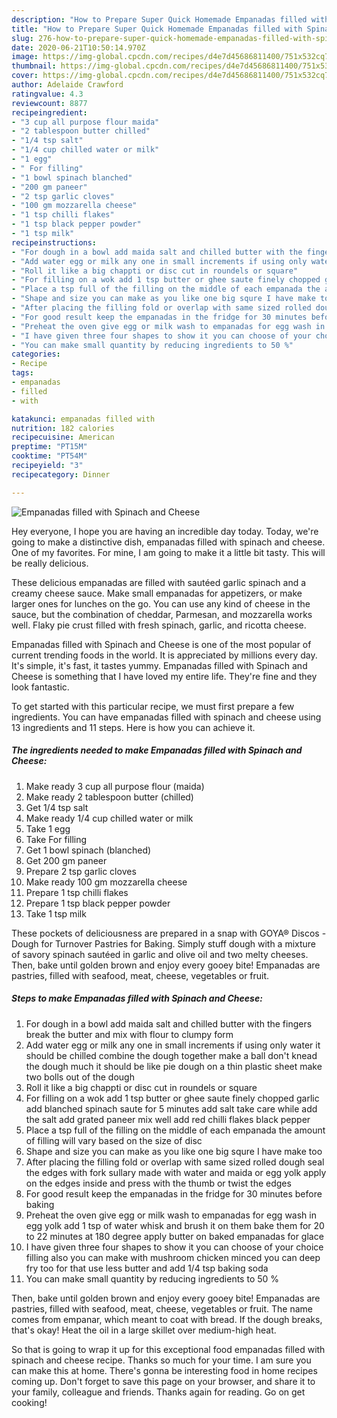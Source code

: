 ```yaml
---
description: "How to Prepare Super Quick Homemade Empanadas filled with Spinach and Cheese"
title: "How to Prepare Super Quick Homemade Empanadas filled with Spinach and Cheese"
slug: 276-how-to-prepare-super-quick-homemade-empanadas-filled-with-spinach-and-cheese
date: 2020-06-21T10:50:14.970Z
image: https://img-global.cpcdn.com/recipes/d4e7d45686811400/751x532cq70/empanadas-filled-with-spinach-and-cheese-recipe-main-photo.jpg
thumbnail: https://img-global.cpcdn.com/recipes/d4e7d45686811400/751x532cq70/empanadas-filled-with-spinach-and-cheese-recipe-main-photo.jpg
cover: https://img-global.cpcdn.com/recipes/d4e7d45686811400/751x532cq70/empanadas-filled-with-spinach-and-cheese-recipe-main-photo.jpg
author: Adelaide Crawford
ratingvalue: 4.3
reviewcount: 8877
recipeingredient:
- "3 cup all purpose flour maida"
- "2 tablespoon butter chilled"
- "1/4 tsp salt"
- "1/4 cup chilled water or milk"
- "1 egg"
- " For filling"
- "1 bowl spinach blanched"
- "200 gm paneer"
- "2 tsp garlic cloves"
- "100 gm mozzarella cheese"
- "1 tsp chilli flakes"
- "1 tsp black pepper powder"
- "1 tsp milk"
recipeinstructions:
- "For dough in a bowl add maida salt and chilled butter with the fingers break the butter and mix with flour to clumpy form"
- "Add water egg or milk any one in small increments if using only water it should be chilled combine the dough together make a ball don&#39;t knead the dough much it should be like pie dough on a thin plastic sheet make two bolls out of the dough"
- "Roll it like a big chappti or disc cut in roundels or square"
- "For filling on a wok add 1 tsp butter or ghee saute finely chopped garlic add blanched spinach saute for 5 minutes add salt take care while add the salt add grated paneer mix well add red chilli flakes black pepper"
- "Place a tsp full of the filling on the middle of each empanada the amount of filling will vary based on the size of disc"
- "Shape and size you can make as you like one big squre I have make too"
- "After placing the filling fold or overlap with same sized rolled dough seal the edges with fork sullary made with water and maida or egg yolk apply on the edges inside and press with the thumb or twist the edges"
- "For good result keep the empanadas in the fridge for 30 minutes before baking"
- "Preheat the oven give egg or milk wash to empanadas for egg wash in egg yolk add 1 tsp of water whisk and brush it on them bake them for 20 to 22 minutes at 180 degree apply butter on baked empanadas for glace"
- "I have given three four shapes to show it you can choose of your choice filling also you can make with mushroom chicken minced you can deep fry too for that use less butter and add 1/4 tsp baking soda"
- "You can make small quantity by reducing ingredients to 50 %"
categories:
- Recipe
tags:
- empanadas
- filled
- with

katakunci: empanadas filled with 
nutrition: 182 calories
recipecuisine: American
preptime: "PT15M"
cooktime: "PT54M"
recipeyield: "3"
recipecategory: Dinner

---
```



![Empanadas filled with Spinach and Cheese](https://img-global.cpcdn.com/recipes/d4e7d45686811400/751x532cq70/empanadas-filled-with-spinach-and-cheese-recipe-main-photo.jpg)

Hey everyone, I hope you are having an incredible day today. Today, we're going to make a distinctive dish, empanadas filled with spinach and cheese. One of my favorites. For mine, I am going to make it a little bit tasty. This will be really delicious.

These delicious empanadas are filled with sautéed garlic spinach and a creamy cheese sauce. Make small empanadas for appetizers, or make larger ones for lunches on the go. You can use any kind of cheese in the sauce, but the combination of cheddar, Parmesan, and mozzarella works well. Flaky pie crust filled with fresh spinach, garlic, and ricotta cheese.

Empanadas filled with Spinach and Cheese is one of the most popular of current trending foods in the world. It is appreciated by millions every day. It's simple, it's fast, it tastes yummy. Empanadas filled with Spinach and Cheese is something that I have loved my entire life. They're fine and they look fantastic.


To get started with this particular recipe, we must first prepare a few ingredients. You can have empanadas filled with spinach and cheese using 13 ingredients and 11 steps. Here is how you can achieve it.

<!--inarticleads1-->

##### The ingredients needed to make Empanadas filled with Spinach and Cheese:

1. Make ready 3 cup all purpose flour (maida)
1. Make ready 2 tablespoon butter (chilled)
1. Get 1/4 tsp salt
1. Make ready 1/4 cup chilled water or milk
1. Take 1 egg
1. Take  For filling
1. Get 1 bowl spinach (blanched)
1. Get 200 gm paneer
1. Prepare 2 tsp garlic cloves
1. Make ready 100 gm mozzarella cheese
1. Prepare 1 tsp chilli flakes
1. Prepare 1 tsp black pepper powder
1. Take 1 tsp milk


These pockets of deliciousness are prepared in a snap with GOYA® Discos - Dough for Turnover Pastries for Baking. Simply stuff dough with a mixture of savory spinach sautéed in garlic and olive oil and two melty cheeses. Then, bake until golden brown and enjoy every gooey bite! Empanadas are pastries, filled with seafood, meat, cheese, vegetables or fruit. 

<!--inarticleads2-->

##### Steps to make Empanadas filled with Spinach and Cheese:

1. For dough in a bowl add maida salt and chilled butter with the fingers break the butter and mix with flour to clumpy form
1. Add water egg or milk any one in small increments if using only water it should be chilled combine the dough together make a ball don&#39;t knead the dough much it should be like pie dough on a thin plastic sheet make two bolls out of the dough
1. Roll it like a big chappti or disc cut in roundels or square
1. For filling on a wok add 1 tsp butter or ghee saute finely chopped garlic add blanched spinach saute for 5 minutes add salt take care while add the salt add grated paneer mix well add red chilli flakes black pepper
1. Place a tsp full of the filling on the middle of each empanada the amount of filling will vary based on the size of disc
1. Shape and size you can make as you like one big squre I have make too
1. After placing the filling fold or overlap with same sized rolled dough seal the edges with fork sullary made with water and maida or egg yolk apply on the edges inside and press with the thumb or twist the edges
1. For good result keep the empanadas in the fridge for 30 minutes before baking
1. Preheat the oven give egg or milk wash to empanadas for egg wash in egg yolk add 1 tsp of water whisk and brush it on them bake them for 20 to 22 minutes at 180 degree apply butter on baked empanadas for glace
1. I have given three four shapes to show it you can choose of your choice filling also you can make with mushroom chicken minced you can deep fry too for that use less butter and add 1/4 tsp baking soda
1. You can make small quantity by reducing ingredients to 50 %


Then, bake until golden brown and enjoy every gooey bite! Empanadas are pastries, filled with seafood, meat, cheese, vegetables or fruit. The name comes from empanar, which meant to coat with bread. If the dough breaks, that&#39;s okay! Heat the oil in a large skillet over medium-high heat. 

So that is going to wrap it up for this exceptional food empanadas filled with spinach and cheese recipe. Thanks so much for your time. I am sure you can make this at home. There's gonna be interesting food in home recipes coming up. Don't forget to save this page on your browser, and share it to your family, colleague and friends. Thanks again for reading. Go on get cooking!
